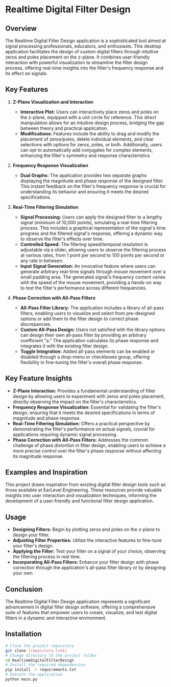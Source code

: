 # Realtime Digital Filter Design

## Overview

The Realtime Digital Filter Design application is a sophisticated tool aimed at signal processing professionals, educators, and enthusiasts. This desktop application facilitates the design of custom digital filters through intuitive zeros and poles placement on the z-plane. It combines user-friendly interaction with powerful visualization to streamline the filter design process, offering real-time insights into the filter's frequency response and its effect on signals.

## Key Features

1. **Z-Plane Visualization and Interaction**
    - **Interactive Plot:** Users can interactively place zeros and poles on the z-plane, equipped with a unit circle for reference. This direct manipulation allows for an intuitive design process, bridging the gap between theory and practical application.
    - **Modifications:** Features include the ability to drag and modify the placement of zeros/poles, delete individual elements, and clear selections with options for zeros, poles, or both. Additionally, users can opt to automatically add conjugates for complex elements, enhancing the filter's symmetry and response characteristics.

2. **Frequency Response Visualization**
    - **Dual Graphs:** The application provides two separate graphs displaying the magnitude and phase response of the designed filter. This instant feedback on the filter's frequency response is crucial for understanding its behavior and ensuring it meets the desired specifications.

3. **Real-Time Filtering Simulation**
    - **Signal Processing:** Users can apply the designed filter to a lengthy signal (minimum of 10,000 points), simulating a real-time filtering process. This includes a graphical representation of the signal's time progress and the filtered signal's response, offering a dynamic way to observe the filter's effects over time.
    - **Controlled Speed:** The filtering speed/temporal resolution is adjustable via a slider, allowing users to observe the filtering process at various rates, from 1 point per second to 100 points per second or any rate in between.
    - **Input Signal Generation:** An innovative feature where users can generate arbitrary real-time signals through mouse movement over a small padding area. The generated signal's frequency content varies with the speed of the mouse movement, providing a hands-on way to test the filter's performance across different frequencies.

4. **Phase Correction with All-Pass Filters**
    - **All-Pass Filter Library:** The application includes a library of all-pass filters, enabling users to visualize and select from pre-designed options or add them to the filter design to correct phase discrepancies.
    - **Custom All-Pass Design:** Users not satisfied with the library options can design their own all-pass filter by providing an arbitrary coefficient "a." The application calculates its phase response and integrates it with the existing filter design.
    - **Toggle Integration:** Added all-pass elements can be enabled or disabled through a drop-menu or checkboxes group, offering flexibility in fine-tuning the filter's overall phase response.

##  Key Feature Insights

- **Z-Plane Interaction:** Provides a fundamental understanding of filter design by allowing users to experiment with zeros and poles placement, directly observing the impact on the filter's characteristics.
- **Frequency Response Visualization:** Essential for validating the filter's design, ensuring that it meets the desired specifications in terms of magnitude and phase response.
- **Real-Time Filtering Simulation:** Offers a practical perspective by demonstrating the filter's performance on actual signals, crucial for applications requiring dynamic signal processing.
- **Phase Correction with All-Pass Filters:** Addresses the common challenge of phase distortion in filter design, enabling users to achieve a more precise control over the filter's phase response without affecting its magnitude response.



## Examples and Inspiration

This project draws inspiration from existing digital filter design tools such as those available at EarLevel Engineering. These resources provide valuable insights into user interaction and visualization techniques, informing the development of a user-friendly and functional filter design application.

## Usage
- **Designing Filters:** Begin by plotting zeros and poles on the z-plane to design your filter.
- **Adjusting Filter Properties:** Utilize the interactive features to fine-tune your filter's design.
- **Applying the Filter:** Test your filter on a signal of your choice, observing the filtering process in real time.
- **Incorporating All-Pass Filters:** Enhance your filter design with phase correction through the application's all-pass filter library or by designing your own.


## Conclusion

The Realtime Digital Filter Design application represents a significant advancement in digital filter design software, offering a comprehensive suite of features that empower users to create, visualize, and test digital filters in a dynamic and interactive environment.

## Installation

```bash
# Clone the project repository
git clone [repository-link]
# Change directory to the project folder
cd RealtimeDigitalFilterDesign
# Install the required dependencies
pip install -r requirements.txt
# Execute the application
python main.py

